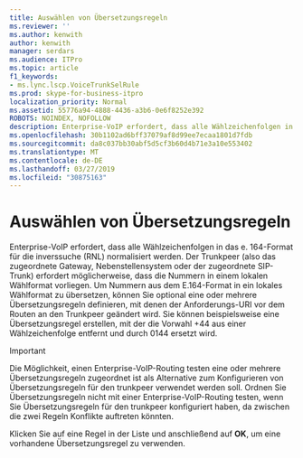 ```yaml
---
title: Auswählen von Übersetzungsregeln
ms.reviewer: ''
ms.author: kenwith
author: kenwith
manager: serdars
ms.audience: ITPro
ms.topic: article
f1_keywords:
- ms.lync.lscp.VoiceTrunkSelRule
ms.prod: skype-for-business-itpro
localization_priority: Normal
ms.assetid: 55776a94-4888-4436-a3b6-0e6f8252e392
ROBOTS: NOINDEX, NOFOLLOW
description: Enterprise-VoIP erfordert, dass alle Wählzeichenfolgen in das e. 164-Format für die inverssuche (RNL) normalisiert werden. Der Trunkpeer (also das zugeordnete Gateway, Nebenstellensystem oder der zugeordnete SIP-Trunk) erfordert möglicherweise, dass die Nummern in einem lokalen Wählformat vorliegen. Um Nummern aus dem E.164-Format in ein lokales Wählformat zu übersetzen, können Sie optional eine oder mehrere Übersetzungsregeln definieren, mit denen der Anforderungs-URI vor dem Routen an den Trunkpeer geändert wird. Sie können beispielsweise eine Übersetzungsregel erstellen, mit der die Vorwahl +44 aus einer Wählzeichenfolge entfernt und durch 0144 ersetzt wird.
ms.openlocfilehash: 30b1102ad6bff37079af8d99ee7ecaa1801d7fdb
ms.sourcegitcommit: da8c037bb30abf5d5cf3b60d4b71e3a10e553402
ms.translationtype: MT
ms.contentlocale: de-DE
ms.lasthandoff: 03/27/2019
ms.locfileid: "30875163"
---
```

# <a name="select-translation-rules"></a>Auswählen von Übersetzungsregeln
 
 Enterprise-VoIP erfordert, dass alle Wählzeichenfolgen in das e. 164-Format für die inverssuche (RNL) normalisiert werden. Der Trunkpeer (also das zugeordnete Gateway, Nebenstellensystem oder der zugeordnete SIP-Trunk) erfordert möglicherweise, dass die Nummern in einem lokalen Wählformat vorliegen. Um Nummern aus dem E.164-Format in ein lokales Wählformat zu übersetzen, können Sie optional eine oder mehrere Übersetzungsregeln definieren, mit denen der Anforderungs-URI vor dem Routen an den Trunkpeer geändert wird. Sie können beispielsweise eine Übersetzungsregel erstellen, mit der die Vorwahl +44 aus einer Wählzeichenfolge entfernt und durch 0144 ersetzt wird.
  
> [!IMPORTANT]
> Die Möglichkeit, einen Enterprise-VoIP-Routing testen eine oder mehrere Übersetzungsregeln zugeordnet ist als Alternative zum Konfigurieren von Übersetzungsregeln für den trunkpeer verwendet werden soll. Ordnen Sie Übersetzungsregeln nicht mit einer Enterprise-VoIP-Routing testen, wenn Sie Übersetzungsregeln für den trunkpeer konfiguriert haben, da zwischen die zwei Regeln Konflikte auftreten könnten. 
  
Klicken Sie auf eine Regel in der Liste und anschließend auf **OK**, um eine vorhandene Übersetzungsregel zu verwenden.
  
 
  

